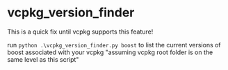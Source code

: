 # vcpkg_version_finder

This is a quick fix until vcpkg supports this feature!

run `python .\vcpkg_version_finder.py boost` to list the current versions of boost associated with your vcpkg "assuming vcpkg root folder is on the same level as this script"
